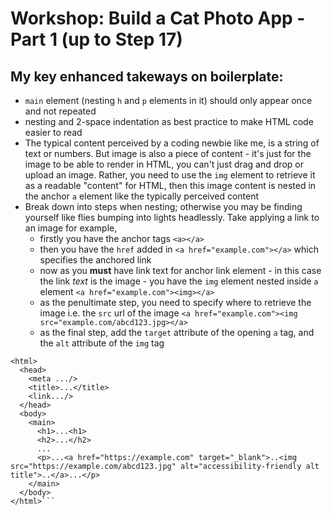 # Workshop: Build a Cat Photo App - Part 1 (up to Step 17)
## **My** key enhanced takeways on boilerplate:
- `main` element (nesting `h` and `p` elements in it) should only appear once and not repeated
- nesting and 2-space indentation as best practice to make HTML code easier to read
- The typical content perceived by a coding newbie like me, is a string of text or numbers. But image is also a piece of content - it's just for the image to be able to render in HTML, you can't just drag and drop or upload an image. Rather, you need to use the `img` element to retrieve it as a readable "content" for HTML, then this image content is nested in the anchor `a` element like the typically perceived content
- Break down into steps when nesting; otherwise you may be finding yourself like flies bumping into lights headlessly. Take applying a link to an image for example,
  - firstly you have the anchor tags `<a></a>`
  - then you have the `href` added in `<a href="example.com"></a>` which specifies the anchored link
  - now as you **must** have link text for anchor link element - in this case the link *text* is the image - you have the `img` element nested inside `a` element `<a href="example.com"><img></a>`
  - as the penultimate step, you need to specify where to retrieve the image i.e. the `src` url of the image `<a href="example.com"><img src="example.com/abcd123.jpg></a>`
  - as the final step, add the `target` attribute of the opening `a` tag, and the `alt` attribute of the `img` tag
```<!DOCTYPE html>
<html>
  <head>
    <meta .../>
    <title>...</title>
    <link.../>
  </head>
  <body>
    <main>
      <h1>...<h1>
      <h2>...</h2>
      ...
      <p>...<a href="https://example.com" target="_blank">..<img src="https://example.com/abcd123.jpg" alt="accessibility-friendly alt title">..</a>...</p>
    </main>
  </body>
</html>```
